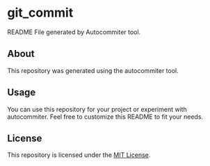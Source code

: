 # git_commit

README File generated by Autocommiter tool.

## About

This repository was generated using the autocommiter tool.

## Usage

You can use this repository for your project or experiment with autocommiter. Feel free to customize this README to fit your needs.

## License

This repository is licensed under the [MIT License](LICENSE).
